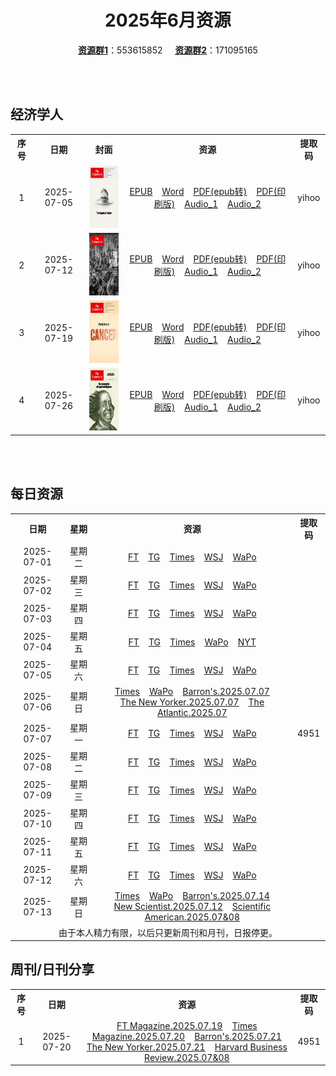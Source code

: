 <div align="center">

# 2025年6月资源

[**资源群1**](https://qm.qq.com/q/p2QRKKD9oA)：553615852 &nbsp;&nbsp;&nbsp;&nbsp;[**资源群2**](https://qm.qq.com/q/XNwz6qD0IO)：171095165

</div>
<br>
<br>

## 经济学人

<table align="center">
        <tr>
            <th align="center">序号</th>
            <th align="center">日期</th>
            <th align="center">封面</th>
            <th align="center">资源</th>
            <th align="center">提取码</th>
        </tr>
        <tr>
            <td align="center">1</td>
            <td align="center">2025-07-05</td>
            <td align="center">
                <img src="https://raw.githubusercontent.com/yihoowong/yihoo/refs/heads/main/asset/images/20250705_DE_EU.webp" width="75" height="100">
            </td>
            <td align="center">
                <a href="https://yihoo.lanzouo.com/i8peK308awba">EPUB</a>&nbsp;&nbsp;&nbsp;
                <a href="https://yihoo.lanzouo.com/iwICr308ayvc">Word</a>&nbsp;&nbsp;&nbsp;
                <a href="https://yihoo.lanzouo.com/i185s308az8f">PDF(epub转)</a>&nbsp;&nbsp;&nbsp;
                <a href="https://yihoo.lanzouo.com/iMSgM30bmo5g">PDF(印刷版)</a>&nbsp;&nbsp;&nbsp;
                <a href="https://yihoo.lanzouo.com/iAIuM308avgj">Audio_1</a>&nbsp;&nbsp;&nbsp;
                <a href="https://yihoo.lanzouo.com/iuHur308arwb">Audio_2</a>
            </td>
            <td align="center">yihoo</td>
        </tr>
        <tr>
            <td align="center">2</td>
            <td align="center">2025-07-12</td>
            <td align="center">
                <img src="https://raw.githubusercontent.com/yihoowong/yihoo/refs/heads/main/asset/images/20250712_DE_EU.webp" width="75" height="100">
            </td>
            <td align="center">
                <a href="https://yihoo.lanzouo.com/ihzNH30sob1i">EPUB</a>&nbsp;&nbsp;&nbsp;
                <a href="https://yihoo.lanzouo.com/iRkW230soamd">Word</a>&nbsp;&nbsp;&nbsp;
                <a href="https://yihoo.lanzouo.com/iwgKK30sobmj">PDF(epub转)</a>&nbsp;&nbsp;&nbsp;
                <a href="https://yihoo.lanzouo.com/iiXpW30vasra">PDF(印刷版)</a>&nbsp;&nbsp;&nbsp;
                <a href="https://yihoo.lanzouo.com/iBpQw30t8l2j">Audio_1</a>&nbsp;&nbsp;&nbsp;
                <a href="https://yihoo.lanzouo.com/ikhlr30t8b9g">Audio_2</a>
            </td>
            <td align="center">yihoo</td>
        </tr>
        <tr>
            <td align="center">3</td>
            <td align="center">2025-07-19</td>
            <td align="center">
                <img src="https://raw.githubusercontent.com/yihoowong/yihoo/refs/heads/main/asset/images/20250719_DE_EU.webp" width="75" height="100">
            </td>
            <td align="center">
                <a href="https://yihoo.lanzouo.com/i0GCB31a4cta">EPUB</a>&nbsp;&nbsp;&nbsp;
                <a href="https://yihoo.lanzouo.com/ibdHn31a4d6d">Word</a>&nbsp;&nbsp;&nbsp;
                <a href="https://yihoo.lanzouo.com/i6BOR31a4cgh">PDF(epub转)</a>&nbsp;&nbsp;&nbsp;
                <a href="https://yihoo.lanzouo.com/iiiH531dcj2b">PDF(印刷版)</a>&nbsp;&nbsp;&nbsp;
                <a href="https://yihoo.lanzouo.com/iSSzF31a4bvg">Audio_1</a>&nbsp;&nbsp;&nbsp;
                <a href="https://yihoo.lanzouo.com/ivuY731a487e">Audio_2</a>
            </td>
            <td align="center">yihoo</td>
        </tr>
        <tr>
            <td align="center">4</td>
            <td align="center">2025-07-26</td>
            <td align="center">
                <img src="https://raw.githubusercontent.com/yihoowong/yihoo/refs/heads/main/asset/images/20250726_DE_EU.webp" width="75" height="100">
            </td>
            <td align="center">
                <a href="https://yihoo.lanzouo.com/irUEP31tv79g">EPUB</a>&nbsp;&nbsp;&nbsp;
                <a href="https://yihoo.lanzouo.com/iwKj131tvekj">Word</a>&nbsp;&nbsp;&nbsp;
                <a href="https://yihoo.lanzouo.com/idkpu31tveva">PDF(epub转)</a>&nbsp;&nbsp;&nbsp;
                <a href="https://yihoo.lanzouo.com/iSz3v31wg6cb">PDF(印刷版)</a>&nbsp;&nbsp;&nbsp;
                <a href="https://yihoo.lanzouo.com/iJb1S31tv69a">Audio_1</a>&nbsp;&nbsp;&nbsp;
                <a href="https://yihoo.lanzouo.com/igiOI31tv14f">Audio_2</a>
            </td>
            <td align="center">yihoo</td>
        </tr>
</table>

<br>
<br>

## 每日资源

<table align="center">
        <tr>
            <th align="center">日期</th>
            <th align="center">星期</th>
            <th align="center">资源</th>
            <th align="center">提取码</th>
        </tr>
        <tr>
            <td align="center">2025-07-01</td>
            <td align="center">星期二</td>
            <td align="center">
                <a href="https://url12.ctfile.com/f/47748612-1523451451-88e1df">FT</a>&nbsp;&nbsp;&nbsp;
                <a href="https://url12.ctfile.com/f/47748612-1523452330-6a0a67">TG</a>&nbsp;&nbsp;&nbsp;
                <a href="https://url12.ctfile.com/f/47748612-1523452063-22aff3">Times</a>&nbsp;&nbsp;&nbsp;
                <a href="https://url12.ctfile.com/f/47748612-1523451145-96472c">WSJ</a>&nbsp;&nbsp;&nbsp;
                <a href="https://url12.ctfile.com/f/47748612-1523451220-21fa40">WaPo</a>
            </td>
            <td rowspan="13" align="center">4951</td>
        </tr>
        <tr>
            <td align="center">2025-07-02</td>
            <td align="center">星期三</td>
            <td align="center">
                <a href="https://url12.ctfile.com/f/47748612-1523599654-6e2b8c">FT</a>&nbsp;&nbsp;&nbsp;
                <a href="https://url12.ctfile.com/f/47748612-1523599732-d5dac0">TG</a>&nbsp;&nbsp;&nbsp;
                <a href="https://url12.ctfile.com/f/47748612-1523599684-94834a">Times</a>&nbsp;&nbsp;&nbsp;
                <a href="https://url12.ctfile.com/f/47748612-1523599543-2a0557">WSJ</a>&nbsp;&nbsp;&nbsp;
                <a href="https://url12.ctfile.com/f/47748612-1523599555-524a50">WaPo</a>
            </td>
        </tr>
        <tr>
            <td align="center">2025-07-03</td>
            <td align="center">星期四</td>
            <td align="center">
                <a href="https://url12.ctfile.com/f/47748612-1523734189-6f77e0">FT</a>&nbsp;&nbsp;&nbsp;
                <a href="https://url12.ctfile.com/f/47748612-1523734693-88c9bf">TG</a>&nbsp;&nbsp;&nbsp;
                <a href="https://url12.ctfile.com/f/47748612-1523734222-ad006f">Times</a>&nbsp;&nbsp;&nbsp;
                <a href="https://url12.ctfile.com/f/47748612-1523734156-dbed7f">WSJ</a>&nbsp;&nbsp;&nbsp;
                <a href="https://url12.ctfile.com/f/47748612-1523736772-ac0bcf">WaPo</a>
            </td>
        </tr>
        <tr>
            <td align="center">2025-07-04</td>
            <td align="center">星期五</td>
            <td align="center">
                <a href="https://url12.ctfile.com/f/47748612-1523888659-2312ef">FT</a>&nbsp;&nbsp;&nbsp;
                <a href="https://url12.ctfile.com/f/47748612-1523888809-3de2f2">TG</a>&nbsp;&nbsp;&nbsp;
                <a href="https://url12.ctfile.com/f/47748612-1523888758-7af3e7">Times</a>&nbsp;&nbsp;&nbsp;
                <a href="https://url12.ctfile.com/f/47748612-1523888641-527f84">WaPo</a>&nbsp;&nbsp;&nbsp;
                <a href="https://url12.ctfile.com/f/47748612-1523888719-8c3687">NYT</a>
            </td>
        </tr>
        <tr>
            <td align="center">2025-07-05</td>
            <td align="center">星期六</td>
            <td align="center">
                <a href="https://url12.ctfile.com/f/47748612-1524124750-8390c2">FT</a>&nbsp;&nbsp;&nbsp;
                <a href="https://url12.ctfile.com/f/47748612-1524131746-c31aac">TG</a>&nbsp;&nbsp;&nbsp;
                <a href="https://url12.ctfile.com/f/47748612-1524124888-7a4278">Times</a>&nbsp;&nbsp;&nbsp;
                <a href="https://url12.ctfile.com/f/47748612-1524124546-4e659b">WSJ</a>&nbsp;&nbsp;&nbsp;
                <a href="https://url12.ctfile.com/f/47748612-1524131782-182311">WaPo</a>
            </td>
        </tr>
        <tr>
            <td align="center">2025-07-06</td>
            <td align="center">星期日</td>
            <td align="center">
                <a href="https://url12.ctfile.com/f/47748612-1524345064-dd3f5c">Times</a>&nbsp;&nbsp;&nbsp;
                <a href="https://url12.ctfile.com/f/47748612-1524344950-c304e9">WaPo</a>&nbsp;&nbsp;&nbsp;
                <a href="https://url12.ctfile.com/f/47748612-1524345124-3ecbdb">Barron's.2025.07.07</a><br>
                <a href="https://url12.ctfile.com/f/47748612-1524345226-311d0d">The New Yorker.2025.07.07</a>&nbsp;&nbsp;&nbsp;
                <a href="https://url12.ctfile.com/f/47748612-1524345145-69e08e">The Atlantic.2025.07</a>
            </td>
        </tr>
        <tr>
            <td align="center">2025-07-07</td>
            <td align="center">星期一</td>
            <td align="center">
                <a href="https://url12.ctfile.com/f/47748612-1524505690-5f32ab">FT</a>&nbsp;&nbsp;&nbsp;
                <a href="https://url12.ctfile.com/f/47748612-1524506005-abe474">TG</a>&nbsp;&nbsp;&nbsp;
                <a href="https://url12.ctfile.com/f/47748612-1524505789-296067">Times</a>&nbsp;&nbsp;&nbsp;
                <a href="https://url12.ctfile.com/f/47748612-1524505468-cb29ee">WSJ</a>&nbsp;&nbsp;&nbsp;
                <a href="https://url12.ctfile.com/f/47748612-1524505549-e7bbb5">WaPo</a>
            </td>
        </tr>
        <tr>
            <td align="center">2025-07-08</td>
            <td align="center">星期二</td>
            <td align="center">
                <a href="https://url12.ctfile.com/f/47748612-1524680803-5fede5">FT</a>&nbsp;&nbsp;&nbsp;
                <a href="https://url12.ctfile.com/f/47748612-1524681118-c0a964">TG</a>&nbsp;&nbsp;&nbsp;
                <a href="https://url12.ctfile.com/f/47748612-1524680908-129b36">Times</a>&nbsp;&nbsp;&nbsp;
                <a href="https://url12.ctfile.com/f/47748612-1524680695-456a3f">WSJ</a>&nbsp;&nbsp;&nbsp;
                <a href="https://url12.ctfile.com/f/47748612-1524681178-23a254">WaPo</a>
            </td>
        </tr>
        <tr>
            <td align="center">2025-07-09</td>
            <td align="center">星期三</td>
            <td align="center">
                <a href="https://url12.ctfile.com/f/47748612-1524864391-4b37d5">FT</a>&nbsp;&nbsp;&nbsp;
                <a href="https://url12.ctfile.com/f/47748612-1524865870-d509a2">TG</a>&nbsp;&nbsp;&nbsp;
                <a href="https://url12.ctfile.com/f/47748612-1524865669-dceea6">Times</a>&nbsp;&nbsp;&nbsp;
                <a href="https://url12.ctfile.com/f/47748612-1524863863-c20d4f">WSJ</a>&nbsp;&nbsp;&nbsp;
                <a href="https://url12.ctfile.com/f/47748612-1524864142-509055">WaPo</a>
            </td>
        </tr>
        <tr>
            <td align="center">2025-07-10</td>
            <td align="center">星期四</td>
            <td align="center">
                <a href="https://url12.ctfile.com/f/47748612-1525022314-42f809">FT</a>&nbsp;&nbsp;&nbsp;
                <a href="https://url12.ctfile.com/f/47748612-1525022977-4b911f">TG</a>&nbsp;&nbsp;&nbsp;
                <a href="https://url12.ctfile.com/f/47748612-1525022665-322b31">Times</a>&nbsp;&nbsp;&nbsp;
                <a href="https://url12.ctfile.com/f/47748612-1525021777-d38b88">WSJ</a>&nbsp;&nbsp;&nbsp;
                <a href="https://url12.ctfile.com/f/47748612-1525021813-a22f3a">WaPo</a>
            </td>
        </tr>
        <tr>
            <td align="center">2025-07-11</td>
            <td align="center">星期五</td>
            <td align="center">
                <a href="https://url12.ctfile.com/f/47748612-1525204444-107e79">FT</a>&nbsp;&nbsp;&nbsp;
                <a href="https://url12.ctfile.com/f/47748612-1525204579-78a0ba">TG</a>&nbsp;&nbsp;&nbsp;
                <a href="https://url12.ctfile.com/f/47748612-1525204564-c1f5f0">Times</a>&nbsp;&nbsp;&nbsp;
                <a href="https://url12.ctfile.com/f/47748612-1525204381-994af3">WSJ</a>&nbsp;&nbsp;&nbsp;
                <a href="https://url12.ctfile.com/f/47748612-1525204402-e88a2e">WaPo</a>
            </td>
        </tr>
        <tr>
            <td align="center">2025-07-12</td>
            <td align="center">星期六</td>
            <td align="center">
                <a href="https://url12.ctfile.com/f/47748612-1527257932-e09f53">FT</a>&nbsp;&nbsp;&nbsp;
                <a href="https://url12.ctfile.com/f/47748612-1527257962-ef79e6">TG</a>&nbsp;&nbsp;&nbsp;
                <a href="https://url12.ctfile.com/f/47748612-1526623240-01fcda">Times</a>&nbsp;&nbsp;&nbsp;
                <a href="https://url12.ctfile.com/f/47748612-1526142172-885849">WSJ</a>&nbsp;&nbsp;&nbsp;
                <a href="https://url12.ctfile.com/f/47748612-1526142181-100fff">WaPo</a>
            </td>
        </tr>
        <tr>
            <td align="center">2025-07-13</td>
            <td align="center">星期日</td>
            <td align="center">
                <a href="https://url12.ctfile.com/f/47748612-1527370345-016963">Times</a>&nbsp;&nbsp;&nbsp;
                <a href="https://url12.ctfile.com/f/47748612-1527734515-286478">WaPo</a>&nbsp;&nbsp;&nbsp;
                <a href="https://url12.ctfile.com/f/47748612-1527369724-4e6077">Barron's.2025.07.14</a><br>
                <a href="https://url12.ctfile.com/f/47748612-1527369901-289b26">New Scientist.2025.07.12</a>&nbsp;&nbsp;&nbsp;
                <a href="https://url12.ctfile.com/f/47748612-1527370000-dab9ba">Scientific American.2025.07&08</a>
            </td>
        </tr>
        <tr>
            <td colspan="4" align="center">由于本人精力有限，以后只更新周刊和月刊，日报停更。</td>
        </tr>
</table>


## 周刊/日刊分享
<table align="center">
        <tr>
            <th align="center">序号</th>
            <th align="center">日期</th>
            <th align="center">资源</th>
            <th align="center">提取码</th>
        </tr>
        <tr>
            <td align="center">1</td>
            <td align="center">2025-07-20</td>
            <td align="center">
                <a href="https://url12.ctfile.com/f/47748612-1538010976-95e409">FT Magazine.2025.07.19</a>&nbsp;&nbsp;&nbsp;
                <a href="https://url12.ctfile.com/f/47748612-1538011000-5fa8e1">Times Magazine.2025.07.20</a>&nbsp;&nbsp;&nbsp;
                <a href="https://url12.ctfile.com/f/47748612-1538010955-579fad">Barron's.2025.07.21</a><br>
                <a href="https://url12.ctfile.com/f/47748612-1538010994-b5a4ba">The New Yorker.2025.07.21</a>&nbsp;&nbsp;&nbsp;
                <a href="https://url12.ctfile.com/f/47748612-1538010988-5b025f">Harvard Business Review.2025.07&08</a>
            </td>
            <td rowspan="2" align="center">4951</td>
        </tr>
</table>

